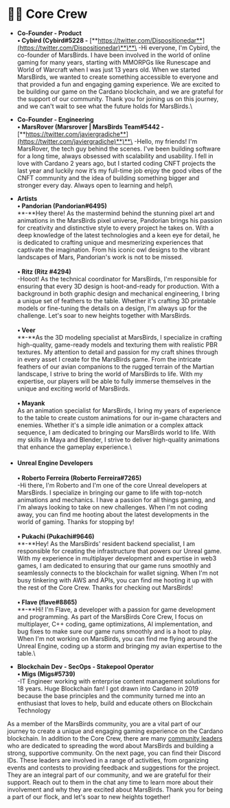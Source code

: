 # 🧑🚀 Core Crew

* **Co-Founder - Product**\
  &#x20;    **• Cybird (Cybird#5228 -** [**https://twitter.com/Dispositionedar**](https://twitter.com/Dispositionedar)**)**\
  \-Hi everyone, I'm Cybird, the co-founder of MarsBirds. I have been involved in the world of online gaming for many years, starting with MMORPGs like Runescape and World of Warcraft when I was just 13 years old. When we started MarsBirds, we wanted to create something accessible to everyone and that provided a fun and engaging gaming experience. We are excited to be building our game on the Cardano blockchain, and we are grateful for the support of our community. Thank you for joining us on this journey, and we can't wait to see what the future holds for MarsBirds.\

* **Co-Founder - Engineering**\
  &#x20;    **• MarsRover (Marsrover | MarsBirds Team#5442 -** [**https://twitter.com/javiergradiche**](https://twitter.com/javiergradiche)**)**\
  \-Hello, my friends! I'm MarsRover, the tech guy behind the scenes. I've been building software for a long time, always obsessed with scalability and usability. I fell in love with Cardano 2 years ago, but I started coding CNFT projects the last year and luckily now it’s my full-time job enjoy the good vibes of the CNFT community and the idea of building something bigger and stronger every day. Always open to learning and help!\

* **Artists** \
  &#x20;    **• Pandorian (Pandorian#6495)**\
  **-**Hey there! As the mastermind behind the stunning pixel art and animations in the MarsBirds pixel universe, Pandorian brings his passion for creativity and distinctive style to every project he takes on. With a deep knowledge of the latest technologies and a keen eye for detail, he is dedicated to crafting unique and mesmerizing experiences that captivate the imagination. From his iconic owl designs to the vibrant landscapes of Mars, Pandorian's work is not to be missed.\
  \
  &#x20;   **• Ritz (Ritz #4294)**\
  \-Hooot! As the technical coordinator for MarsBirds, I'm responsible for ensuring that every 3D design is hoot-and-ready for production. With a background in both graphic design and mechanical engineering, I bring a unique set of feathers to the table. Whether it's crafting 3D printable models or fine-tuning the details on a design, I'm always up for the challenge. Let's soar to new heights together with MarsBirds.\
  \
  &#x20;    **• Veer**\
  **-**As the 3D modeling specialist at MarsBirds, I specialize in crafting high-quality, game-ready models and texturing them with realistic PBR textures. My attention to detail and passion for my craft shines through in every asset I create for the MarsBirds game. From the intricate feathers of our avian companions to the rugged terrain of the Martian landscape, I strive to bring the world of MarsBirds to life. With my expertise, our players will be able to fully immerse themselves in the unique and exciting world of MarsBirds.\
  \
  &#x20;    **• Mayank**\
  As an animation specialist for MarsBirds, I bring my years of experience to the table to create custom animations for our in-game characters and enemies. Whether it's a simple idle animation or a complex attack sequence, I am dedicated to bringing our MarsBirds world to life. With my skills in Maya and Blender, I strive to deliver high-quality animations that enhance the gameplay experience.\

*   #### Unreal Engine Developers

    &#x20;    **• Roberto Ferreira (Roberto Ferreira#7265)**\
    \-Hi there, I'm Roberto and I'm one of the core Unreal developers at MarsBirds. I specialize in bringing our game to life with top-notch animations and mechanics. I have a passion for all things gaming, and I'm always looking to take on new challenges. When I'm not coding away, you can find me hooting about the latest developments in the world of gaming. Thanks for stopping by!\
    \
    &#x20;    **• Pukachi (Pukachi#9646)**\
    **-**Hey! As the MarsBirds' resident backend specialist, I am responsible for creating the infrastructure that powers our Unreal game. With my experience in multiplayer development and expertise in web3 games, I am dedicated to ensuring that our game runs smoothly and seamlessly connects to the blockchain for wallet signing. When I'm not busy tinkering with AWS and APIs, you can find me hooting it up with the rest of the Core Crew. Thanks for checking out MarsBirds!\
    \
    &#x20;    **• Flave (flave#8865)**\
    **-**Hi! I'm Flave, a developer with a passion for game development and programming. As part of the MarsBirds Core Crew, I focus on multiplayer, C++ coding, game optimizations, AI implementation, and bug fixes to make sure our game runs smoothly and is a hoot to play. When I'm not working on MarsBirds, you can find me flying around the Unreal Engine, coding up a storm and bringing my avian expertise to the table.\

* **Blockchain Dev - SecOps - Stakepool Operator**\
  &#x20;    **• Migs (Migs#5739)**\
  \-IT Engineer working with enterprise content management solutions for 18 years. Huge Blockchain fan! I got drawn into Cardano in 2019 because the base principles and the community turned me into an enthusiast that loves to help, build and educate others on Blockchain Technology

As a member of the MarsBirds community, you are a vital part of our journey to create a unique and engaging gaming experience on the Cardano blockchain. In addition to the Core Crew, there are many [community leaders](community-leaders.md) who are dedicated to spreading the word about MarsBirds and building a strong, supportive community. On the next page, you can find their Discord IDs. These leaders are involved in a range of activities, from organizing events and contests to providing feedback and suggestions for the project. They are an integral part of our community, and we are grateful for their support. Reach out to them in the chat any time to learn more about their involvement and why they are excited about MarsBirds. Thank you for being a part of our flock, and let's soar to new heights together!
